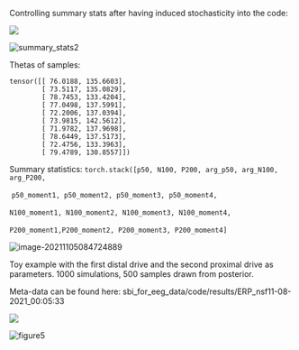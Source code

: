 Controlling summary stats after having induced stochasticity into the code:

![](/home/kathi/Documents/Master_thesis/sbi_for_eeg_data/notebooks/summary_stats1.png)

![summary_stats2](/home/kathi/Documents/Master_thesis/sbi_for_eeg_data/notebooks/summary_stats2.png)



Thetas of samples: 

```
tensor([[ 76.0188, 135.6603],
        [ 73.5117, 135.0829],
        [ 78.7453, 133.4204],
        [ 77.0498, 137.5991],
        [ 72.2006, 137.0394],
        [ 73.9815, 142.5612],
        [ 71.9782, 137.9698],
        [ 78.6449, 137.5173],
        [ 72.4756, 133.3963],
        [ 79.4789, 130.8557]])
```

Summary statistics: `torch.stack([p50, N100, P200, arg_p50, arg_N100, arg_P200,`

​    `p50_moment1, p50_moment2, p50_moment3, p50_moment4,`

​    `N100_moment1, N100_moment2, N100_moment3, N100_moment4,`

​    `P200_moment1,P200_moment2, P200_moment3, P200_moment4]`

![image-20211105084724889](/home/kathi/Documents/Master_thesis/sbi_for_eeg_data/week_summaries/figures/hist_100_samples.png)



Toy example with the first distal drive and the second proximal drive as parameters. 1000 simulations, 500 samples drawn from posterior.

Meta-data can be found here: sbi_for_eeg_data/code/results/ERP_nsf11-08-2021_00:05:33

![](/home/kathi/Documents/Master_thesis/sbi_for_eeg_data/code/results/ERP_nsf11-08-2021_00:05:33/figure4.png)

![figure5](/home/kathi/Documents/Master_thesis/sbi_for_eeg_data/code/results/ERP_nsf11-08-2021_00:05:33/figure5.png)



